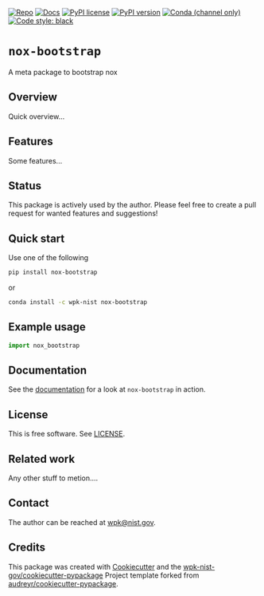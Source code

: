 <!-- markdownlint-disable MD041 -->

[![Repo][repo-badge]][repo-link] [![Docs][docs-badge]][docs-link]
[![PyPI license][license-badge]][license-link]
[![PyPI version][pypi-badge]][pypi-link]
[![Conda (channel only)][conda-badge]][conda-link]
[![Code style: black][black-badge]][black-link]

<!--
  For more badges, see
  https://shields.io/category/other
  https://naereen.github.io/badges/
  [pypi-badge]: https://badge.fury.io/py/nox-bootstrap
-->

[black-badge]: https://img.shields.io/badge/code%20style-black-000000.svg
[black-link]: https://github.com/psf/black
[pypi-badge]: https://img.shields.io/pypi/v/nox-bootstrap
[pypi-link]: https://pypi.org/project/nox-bootstrap
[docs-badge]: https://img.shields.io/badge/docs-sphinx-informational
[docs-link]: https://pages.nist.gov/nox-bootstrap/
[repo-badge]: https://img.shields.io/badge/--181717?logo=github&logoColor=ffffff
[repo-link]: https://github.com/wpk-nist-gov/nox-bootstrap
[conda-badge]: https://img.shields.io/conda/v/wpk-nist/nox-bootstrap
[conda-link]: https://anaconda.org/wpk-nist/nox-bootstrap
[license-badge]: https://img.shields.io/pypi/l/cmomy?color=informational
[license-link]: https://github.com/wpk-nist-gov/nox-bootstrap/blob/main/LICENSE

<!-- other links -->

# `nox-bootstrap`

A meta package to bootstrap nox

## Overview

Quick overview...

## Features

Some features...

## Status

This package is actively used by the author. Please feel free to create a pull
request for wanted features and suggestions!

## Quick start

Use one of the following

```bash
pip install nox-bootstrap
```

or

```bash
conda install -c wpk-nist nox-bootstrap
```

## Example usage

```python
import nox_bootstrap
```

<!-- end-docs -->

## Documentation

See the [documentation][docs-link] for a look at `nox-bootstrap` in action.

## License

This is free software. See [LICENSE][license-link].

## Related work

Any other stuff to metion....

## Contact

The author can be reached at <wpk@nist.gov>.

## Credits

This package was created with
[Cookiecutter](https://github.com/audreyr/cookiecutter) and the
[wpk-nist-gov/cookiecutter-pypackage](https://github.com/wpk-nist-gov/cookiecutter-pypackage)
Project template forked from
[audreyr/cookiecutter-pypackage](https://github.com/audreyr/cookiecutter-pypackage).
